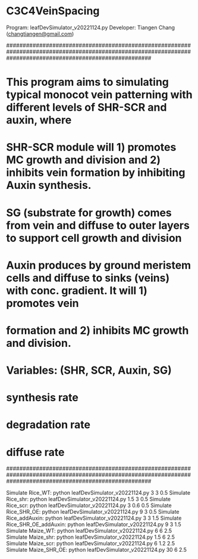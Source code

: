 # C3C4VeinSpacing

Program: leafDevSimulator_v20221124.py
Developer: Tiangen Chang (changtiangen@gmail.com)

############################################################################################################################################################
# This program aims to simulating typical monocot vein patterning with different levels of SHR-SCR and auxin, where
#   SHR-SCR module will 1) promotes MC growth and division and 2) inhibits vein formation by inhibiting Auxin synthesis.
#   SG (substrate for growth) comes from vein and diffuse to outer layers to support cell growth and division
#   Auxin produces by ground meristem cells and diffuse to sinks (veins) with conc. gradient. It will 1) promotes vein
#   formation and 2) inhibits MC growth and division.
#
#    Variables: (SHR, SCR, Auxin, SG)
#       synthesis rate
#       degradation rate
#       diffuse rate
############################################################################################################################################################

Simulate Rice_WT: python leafDevSimulator_v20221124.py 3 3 0.5
Simulate Rice_shr: python leafDevSimulator_v20221124.py 1.5 3 0.5
Simulate Rice_scr: python leafDevSimulator_v20221124.py 3 0.6 0.5
Simulate Rice_SHR_OE: python leafDevSimulator_v20221124.py 9 3 0.5
Simulate Rice_addAuxin: python leafDevSimulator_v20221124.py 3 3 1.5
Simulate Rice_SHR_OE_addAuxin: python leafDevSimulator_v20221124.py 9 3 1.5
Simulate Maize_WT: python leafDevSimulator_v20221124.py 6 6 2.5
Simulate Maize_shr: python leafDevSimulator_v20221124.py 1.5 6 2.5
Simulate Maize_scr: python leafDevSimulator_v20221124.py 6 1.2 2.5
Simulate Maize_SHR_OE: python leafDevSimulator_v20221124.py 30 6 2.5
